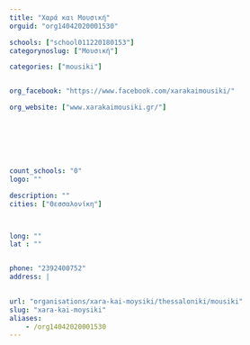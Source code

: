 ```yaml
---
title: "Χαρά και Μουσική"
orguid: "org14042020001530"

schools: ["school011220180153"]
categorynoslug: ["Μουσική"]

categories: ["mousiki"]


org_facebook: "https://www.facebook.com/xarakaimousiki/"

org_website: ["www.xarakaimousiki.gr/"]







count_schools: "0"
logo: ""

description: ""
cities: ["Θεσσαλονίκη"]



long: ""
lat : ""


phone: "2392400752"
address: |
    

url: "organisations/xara-kai-moysiki/thessaloniki/mousiki"
slug: "xara-kai-moysiki"
aliases:
    - /org14042020001530
---
```




